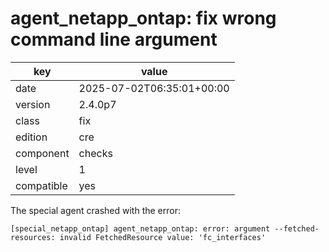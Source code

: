 [//]: # (werk v2)
# agent_netapp_ontap: fix wrong command line argument

key        | value
---------- | ---
date       | 2025-07-02T06:35:01+00:00
version    | 2.4.0p7
class      | fix
edition    | cre
component  | checks
level      | 1
compatible | yes

The special agent crashed with the error:

    [special_netapp_ontap] agent_netapp_ontap: error: argument --fetched-resources: invalid FetchedResource value: 'fc_interfaces'

